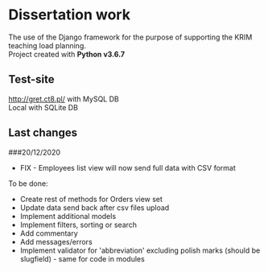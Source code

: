 # Dissertation work

The use of the Django framework for the purpose of supporting the KRIM teaching load planning.\
Project created with **Python v3.6.7**

## Test-site

http://gret.ct8.pl/ with MySQL DB\
Local with SQLite DB

## Last changes
###20/12/2020

- FIX - Employees list view will now send full data with CSV format

To be done:

- Create rest of methods for Orders view set
- Update data send back after csv files upload
- Implement additional models
- Implement filters, sorting or search
- Add commentary
- Add messages/errors
- Implement validator for 'abbreviation' excluding polish marks (should be slugfield) - same for code in modules
